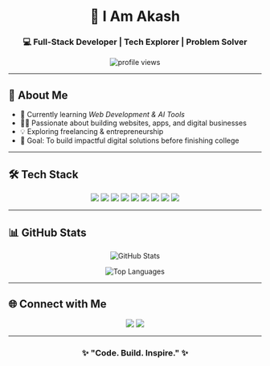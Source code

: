 <h1 align="center">👋 I Am Akash</h1>  
<h3 align="center">💻 Full-Stack Developer | Tech Explorer | Problem Solver</h3>  

<p align="center">
  <img src="https://komarev.com/ghpvc/?username=developer-akash9&label=Profile%20views&color=0e75b6&style=flat" alt="profile views"/>
</p>

---

## 🚀 About Me  
- 🌱 Currently learning *Web Development & AI Tools*  
- 👨‍💻 Passionate about building websites, apps, and digital businesses  
- 💡 Exploring freelancing & entrepreneurship  
- 🎯 Goal: To build impactful digital solutions before finishing college  

---

## 🛠 Tech Stack  
<p align="center">  
  <img src="https://img.shields.io/badge/HTML-orange?style=for-the-badge&logo=html5&logoColor=white"/>  
  <img src="https://img.shields.io/badge/CSS-blue?style=for-the-badge&logo=css3&logoColor=white"/>  
  <img src="https://img.shields.io/badge/JavaScript-yellow?style=for-the-badge&logo=javascript&logoColor=black"/>  
  <img src="https://img.shields.io/badge/React-20232A?style=for-the-badge&logo=react&logoColor=61DAFB"/>  
  <img src="https://img.shields.io/badge/Python-3776AB?style=for-the-badge&logo=python&logoColor=white"/>  
  <img src="https://img.shields.io/badge/Java-red?style=for-the-badge&logo=java&logoColor=white"/>  
  <img src="https://img.shields.io/badge/Node.js-green?style=for-the-badge&logo=node.js&logoColor=white"/>  
  <img src="https://img.shields.io/badge/MySQL-4479A1?style=for-the-badge&logo=mysql&logoColor=white"/>  
  <img src="https://img.shields.io/badge/MongoDB-4EA94B?style=for-the-badge&logo=mongodb&logoColor=white"/>  
</p>

---

## 📊 GitHub Stats  
<p align="center">  
  <img src="https://github-readme-stats.vercel.app/api?username=developer-akash9&show_icons=true&theme=tokyonight" alt="GitHub Stats"/>  
</p>  

<p align="center">  
  <img src="https://github-readme-stats.vercel.app/api/top-langs/?username=developer-akash9&layout=compact&theme=tokyonight" alt="Top Languages"/>  
</p>

---

## 🌐 Connect with Me  
<p align="center">  
  <a href="https://instagram.com/developer_akash_9"><img src="https://img.shields.io/badge/Instagram-%23E4405F.svg?style=for-the-badge&logo=instagram&logoColor=white"/></a>  
  <a href="mailto:adyreach99@gmail.com"><img src="https://img.shields.io/badge/Email-D14836?style=for-the-badge&logo=gmail&logoColor=white"/></a>  
</p>

---

<h3 align="center">✨ "Code. Build. Inspire." ✨</h3>
